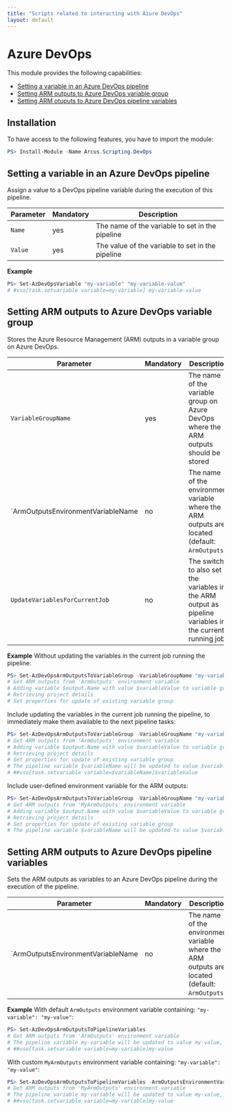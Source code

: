 ```yaml
---
title: "Scripts related to interacting with Azure DevOps"
layout: default
---
```


# Azure DevOps

This module provides the following capabilities:
- [Setting a variable in an Azure DevOps pipeline](#setting-a-variable-in-an-azure-devops-pipeline)
- [Setting ARM outputs to Azure DevOps variable group](#setting-arm-outputs-to-azure-devops-variable-group)
- [Setting ARM otuputs to Azure DevOps pipeline variables](#setting-arm-outputs-to-azure-devops-pipeline-variables)

## Installation

To have access to the following features, you have to import the module:

```powershell
PS> Install-Module -Name Arcus.Scripting.DevOps
```

## Setting a variable in an Azure DevOps pipeline

Assign a value to a DevOps pipeline variable during the execution of this pipeline.

| Parameter       | Mandatory | Description                                       |
| --------------- | --------- | ------------------------------------------------- |
| `Name`          | yes       | The name of the variable to set in the pipeline   |
| `Value`         | yes       | The value of the variable to set in the pipeline  |

**Example**

```powershell
PS> Set-AzDevOpsVariable "my-variable" "my-variable-value"
# #vso[task.setvariable variable=my-variable] my-variable-value
```

## Setting ARM outputs to Azure DevOps variable group

Stores the Azure Resource Management (ARM) outputs in a variable group on Azure DevOps.

| Parameter                          | Mandatory | Description                                                                                             |
| ---------------------------------- | --------- | ------------------------------------------------------------------------------------------------------- |
| `VariableGroupName`                | yes       | The name of the variable group on Azure DevOps where the ARM outputs should be stored                   |
| `ArmOutputsEnvironmentVariableName | no        | The name of the environment variable where the ARM outputs are located (default: `ArmOutputs`)          |
| `UpdateVariablesForCurrentJob`     | no        | The switch to also set the variables in the ARM output as pipeline variables in the current running job |

**Example**
Without updating the variables in the current job running the pipeline:

```powershell
PS> Set-AzDevOpsArmOutputsToVariableGroup -VariableGroupName "my-variable-group"
# Get ARM outputs from 'ArmOutputs' environment variable
# Adding variable $output.Name with value $variableValue to variable group my-variable-group
# Retrieving project details
# Set properties for update of existing variable group
```

Include updating the variables in the current job running the pipeline, to immediately make them available to the next pipeline tasks:

```powershell
PS> Set-AzDevOpsArmOutputsToVariableGroup -VariableGroupName "my-variable-group" -UpdateVariablesForCurrentJob
# Get ARM outputs from 'ArmOutputs' environment variable
# Adding variable $output.Name with value $variableValue to variable group my-variable-group
# Retrieving project details
# Set properties for update of existing variable group
# The pipeline variable $variableName will be updated to value $variableValue as well, so it can be used in subsequent tasks of the current job. 
# ##vso[task.setvariable variable=$variableName]$variableValue
```

Include user-defined environment variable for the ARM outputs:

```powershell
PS> Set-AzDevOpsArmOutputsToVariableGroup -VariableGroupName "my-variable-group" -ArmOutputsEnvironmentVariableName "MyArmOutputs"
# Get ARM outputs from 'MyArmOutputs' environment variable
# Adding variable $output.Name with value $variableValue to variable group my-variable-group
# Retrieving project details
# Set properties for update of existing variable group
# The pipeline variable $variableName will be updated to value $variableValue as well, so it can be used in subsequent tasks of the current job. 
```

## Setting ARM outputs to Azure DevOps pipeline variables

Sets the ARM outputs as variables to an Azure DevOps pipeline during the execution of the pipeline.

| Parameter                          | Mandatory | Description                                                                                    |
| ---------------------------------- | --------- | ---------------------------------------------------------------------------------------------- |
| `ArmOutputsEnvironmentVariableName | no        | The name of the environment variable where the ARM outputs are located (default: `ArmOutputs`) |

**Example**
With default `ArmOutputs` environment variable containing: `"my-variable": "my-value"`:

```powershell
PS> Set-AzDevOpsArmOutputsToPipelineVariables
# Get ARM outputs from 'ArmOutputs' environment variable
# The pipeline variable my-variable will be updated to value my-value, so it can be used in subsequent tasks of the current job. 
# ##vso[task.setvariable variable=my-variable]my-value
```

With custom `MyArmOutputs` environment variable containing: `"my-variable": "my-value"`:

```powershell
PS> Set-AzDevOpsArmOutputsToPipelineVariables -ArmOutputsEnvironmentVariableName "MyArmOutputs"
# Get ARM outputs from 'MyArmOutputs' environment variable
# The pipeline variable my-variable will be updated to value my-value, so it can be used in subsequent tasks of the current job. 
# ##vso[task.setvariable variable=my-variable]my-value
```
